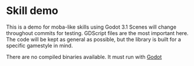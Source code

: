 # Skill demo
This is a demo for moba-like skills using Godot 3.1
Scenes will change throughout commits for testing. GDScript files are the most important here.
The code will be kept as general as possible, but the library is built for a specific gamestyle in mind.

There are no compiled binaries available. It must run with [Godot](https://godotengine.org/)
